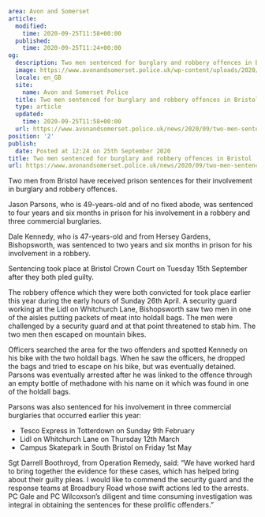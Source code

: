```yaml
area: Avon and Somerset
article:
  modified:
    time: 2020-09-25T11:58+00:00
  published:
    time: 2020-09-25T11:24+00:00
og:
  description: Two men sentenced for burglary and robbery offences in Bristol&#8230;
  image: https://www.avonandsomerset.police.uk/wp-content/uploads/2020/09/Jason-Parsons.jpg
  locale: en_GB
  site:
    name: Avon and Somerset Police
  title: Two men sentenced for burglary and robbery offences in Bristol | Avon and Somerset Police
  type: article
  updated:
    time: 2020-09-25T11:58+00:00
  url: https://www.avonandsomerset.police.uk/news/2020/09/two-men-sentenced-for-burglary-and-robbery-offences-in-bristol/
position: '2'
publish:
  date: Posted at 12:24 on 25th September 2020
title: Two men sentenced for burglary and robbery offences in Bristol | Avon and Somerset Police
url: https://www.avonandsomerset.police.uk/news/2020/09/two-men-sentenced-for-burglary-and-robbery-offences-in-bristol/
```

Two men from Bristol have received prison sentences for their involvement in burglary and robbery offences.

Jason Parsons, who is 49-years-old and of no fixed abode, was sentenced to four years and six months in prison for his involvement in a robbery and three commercial burglaries.

Dale Kennedy, who is 47-years-old and from Hersey Gardens, Bishopsworth, was sentenced to two years and six months in prison for his involvement in a robbery.

Sentencing took place at Bristol Crown Court on Tuesday 15th September after they both pled guilty.

The robbery offence which they were both convicted for took place earlier this year during the early hours of Sunday 26th April. A security guard working at the Lidl on Whitchurch Lane, Bishopsworth saw two men in one of the aisles putting packets of meat into holdall bags. The men were challenged by a security guard and at that point threatened to stab him. The two men then escaped on mountain bikes.

Officers searched the area for the two offenders and spotted Kennedy on his bike with the two holdall bags. When he saw the officers, he dropped the bags and tried to escape on his bike, but was eventually detained. Parsons was eventually arrested after he was linked to the offence through an empty bottle of methadone with his name on it which was found in one of the holdall bags.

Parsons was also sentenced for his involvement in three commercial burglaries that occurred earlier this year:

 * Tesco Express in Totterdown on Sunday 9th February
 * Lidl on Whitchurch Lane on Thursday 12th March
 * Campus Skatepark in South Bristol on Friday 1st May

Sgt Darrell Boothroyd, from Operation Remedy, said: “We have worked hard to bring together the evidence for these cases, which has helped bring about their guilty pleas. I would like to commend the security guard and the response teams at Broadbury Road whose swift actions led to the arrests. PC Gale and PC Wilcoxson’s diligent and time consuming investigation was integral in obtaining the sentences for these prolific offenders.”
